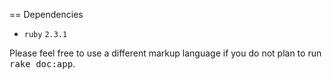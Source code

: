 == Dependencies
* `ruby` `2.3.1`



Please feel free to use a different markup language if you do not plan to run
<tt>rake doc:app</tt>.
